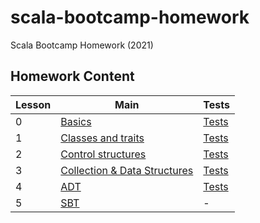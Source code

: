# scala-bootcamp-homework
Scala Bootcamp Homework (2021)

## Homework Content 

| Lesson | Main                                                                             | Tests                                                                   |
| ------ | -------------------------------------------------------------------------------- | ----------------------------------------------------------------------  |
| 0      | [Basics](src/main/scala/com/bootcamp/basics/Basics.scala)                        | [Tests](src/test/scala/com/bootcamp/basics/BasicsSpec.scala)            |
| 1      | [Classes and traits](src/main/scala/com/bootcamp/basics/ClassesAndTraits.scala)  | [Tests](src/test/scala/com/bootcamp/basics/ClassesAndTraitsSpec.scala)  |
| 2      | [Control structures](src/main/scala/com/bootcamp/basics/ControlStructures.scala) | [Tests](src/test/scala/com/bootcamp/basics/ControlStructuresSpec.scala) |
| 3      | [Collection & Data Structures](src/main/scala/com/bootcamp/collections)          | [Tests](src/test/scala/com/bootcamp/collections)                        |
| 4      | [ADT](src/main/scala/com/bootcamp/adt/AlgebraicDataTypes.scala)                  | [Tests](src/test/scala/com/bootcamp/adt/AlgebraicDataTypesSpec.scala)   |
| 5      | [SBT](plugins/src/com/bootcamp/BulkySourcesPlugin.scala)                         | -                                                                       |